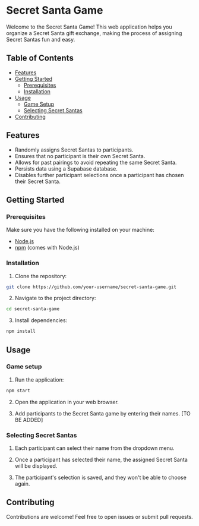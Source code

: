 # Secret Santa Game

Welcome to the Secret Santa Game! This web application helps you organize a Secret Santa gift exchange, making the process of assigning Secret Santas fun and easy.

## Table of Contents
- [Features](#features)
- [Getting Started](#getting-started)
  - [Prerequisites](#prerequisites)
  - [Installation](#installation)
- [Usage](#usage)
  - [Game Setup](#game-setup)
  - [Selecting Secret Santas](#selecting-secret-santas)
- [Contributing](#contributing)

## Features

- Randomly assigns Secret Santas to participants.
- Ensures that no participant is their own Secret Santa.
- Allows for past pairings to avoid repeating the same Secret Santa.
- Persists data using a Supabase database.
- Disables further participant selections once a participant has chosen their Secret Santa.

## Getting Started

### Prerequisites

Make sure you have the following installed on your machine:

- [Node.js](https://nodejs.org/)
- [npm](https://www.npmjs.com/) (comes with Node.js)

### Installation

1. Clone the repository:

```bash
git clone https://github.com/your-username/secret-santa-game.git
```

2. Navigate to the project directory:

```bash
cd secret-santa-game
```

3. Install dependencies:

```bash
npm install
```

## Usage

### Game setup

1. Run the application:

```bash
npm start
```

2. Open the application in your web browser.

3. Add participants to the Secret Santa game by entering their names. [TO BE ADDED]

### Selecting Secret Santas

1. Each participant can select their name from the dropdown menu.

2. Once a participant has selected their name, the assigned Secret Santa will be displayed.

3. The participant's selection is saved, and they won't be able to choose again.

## Contributing

Contributions are welcome! Feel free to open issues or submit pull requests.


